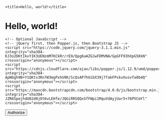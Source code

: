 <!doctype html>
<html lang="en">
  <head>
    <!-- Required meta tags -->
    <meta charset="utf-8">
    <meta name="viewport" content="width=device-width, initial-scale=1, shrink-to-fit=no">
    <!-- Bootstrap CSS -->
    <link rel="stylesheet" href="https://maxcdn.bootstrapcdn.com/bootstrap/4.0.0/css/bootstrap.min.css" integrity="sha384-Gn5384xqQ1aoWXA+058RXPxPg6fy4IWvTNh0E263XmFcJlSAwiGgFAW/dAiS6JXm" crossorigin="anonymous">

    <title>Hello, world!</title>
  </head>
  <body>
    <h1>Hello, world!</h1>

    <!-- Optional JavaScript -->
    <!-- jQuery first, then Popper.js, then Bootstrap JS -->
    <script src="https://code.jquery.com/jquery-3.1.1.min.js" integrity="sha384-KJ3o2DKtIkvYIK3UENzmM7KCkRr/rE9/Qpg6aAZGJwFDMVNA/GpGFF93hXpG5KkN" crossorigin="anonymous"></script>
    <script src="https://cdnjs.cloudflare.com/ajax/libs/popper.js/1.12.9/umd/popper.min.js" integrity="sha384-ApNbgh9B+Y1QKtv3Rn7W3mgPxhU9K/ScQsAP7hUibX39j7fakFPskvXusvfa0b4Q" crossorigin="anonymous"></script>
    <script src="https://maxcdn.bootstrapcdn.com/bootstrap/4.0.0/js/bootstrap.min.js" integrity="sha384-JZR6Spejh4U02d8jOt6vLEHfe/JQGiRRSQQxSfFWpi1MquVdAyjUar5+76PVCmYl" crossorigin="anonymous"></script>

   <!-- The core Firebase JS SDK is always required and must be listed first -->
   <script src="https://www.gstatic.com/firebasejs/8.3.0/firebase-app.js"></script>

   <!-- TODO: Add SDKs for Firebase products that you want to use
      https://firebase.google.com/docs/web/setup#available-libraries -->
   <script src="https://www.gstatic.com/firebasejs/8.3.0/firebase-analytics.js"></script>

   <script>
   // Your web app's Firebase configuration
   // For Firebase JS SDK v7.20.0 and later, measurementId is optional
   var firebaseConfig = {
      apiKey: "AIzaSyDUK-eac-AEjTserNhhxf9YHNAede6-hec",
      authDomain: "aw80d-79986.firebaseapp.com",
      databaseURL: "https://aw80d-79986-default-rtdb.firebaseio.com",
      projectId: "aw80d-79986",
      storageBucket: "aw80d-79986.appspot.com",
      messagingSenderId: "479833555559",
      appId: "1:479833555559:web:d1a43ef6a4ac386c8dcac2",
      measurementId: "G-2PPLC6MK8Q"
   };
   // Initialize Firebase
   firebase.initializeApp(firebaseConfig);
   firebase.analytics();

   function Authorize() {
      $.getJSON("http://www.strava.com/oauth/authorize?client_id=62896&response_type=code&redirect_uri=https://localhost/exchange_token&approval_prompt=force&scope=read_all&callback=?", function(data) {
         console.log(data);
      });
   }
//    function saveToFirebase(email) {
//     var emailObject = {
//         email: email
//     };

//     firebase.database().ref('subscription-entries').push().set(emailObject)
//         .then(function(snapshot) {
//             success(); // some success method
//         }, function(error) {
//             console.log('error' + error);
//             error(); // some error method
//         });
// }

//    saveToFirebase(email);
   </script>
   <button type="button" class="btn btn-primary" onclick="Authorize()" >Authorize</button>

   </body>
</html>

